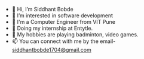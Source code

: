- 👋 Hi, I’m Siddhant Bobde
- 👀 I’m interested in software development
- 🌱 I'm a Computer Engineer from VIT Pune
- 👋 Doing my internship at Entytle.
- 👋 My hobbies are playing badminton, video games.
- 📫 You can connect with me by the email- siddhantbobde1704@gmail.com

<!---
Siddhant-Bobde-Entytle/Siddhant-Bobde-Entytle is a ✨ special ✨ repository because its `README.md` (this file) appears on your GitHub profile.
You can click the Preview link to take a look at your changes.
--->
